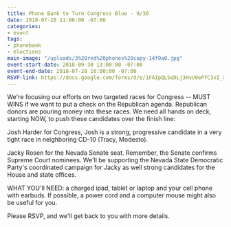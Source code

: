 ```yaml
---
title: Phone Bank to Turn Congress Blue - 9/30
date: 2018-07-28 11:06:00 -07:00
categories:
- event
tags:
- phonebank
- elections
main-image: "/uploads/3%20red%20phones%20copy-14f9a0.jpg"
event-start-date: 2018-09-30 13:00:00 -07:00
event-end-date: 2018-07-28 16:00:00 -07:00
RSVP-link: https://docs.google.com/forms/d/e/1FAIpQLSeDLj3HvU9ePfC3xI_XNLARBWnFJRDunpe48rgEY3qJFqFY6Q/viewform
---
```


We're focusing our efforts on two targeted races for Congress -- MUST WINS if we want to put a check on the Republican agenda.  Republican donors are pouring money into these races.  We need all hands on deck, starting NOW,  to push these candidates over the finish line:

Josh Harder for Congress,  Josh is a strong, progressive candidate in a very tight race in neighboring CD-10 (Tracy, Modesto).

Jacky Rosen for the Nevada Senate seat. Remember, the Senate confirms Supreme Court nominees. We'll be supporting the Nevada State Democratic Party's coordinated campaign for Jacky as well strong candidates for the House and state offices.

WHAT YOU'll NEED: a charged ipad, tablet or laptop and your cell phone with earbuds.  If possible, a power cord and a computer mouse might also be useful for you.

Please RSVP, and we'll get back to you with more details.